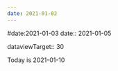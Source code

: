 ```yaml
---
date: 2021-01-02
---
```


#date:2021-01-03
date:: 2021-01-05

dataviewTarget:: 30

Today is 2021-01-10
